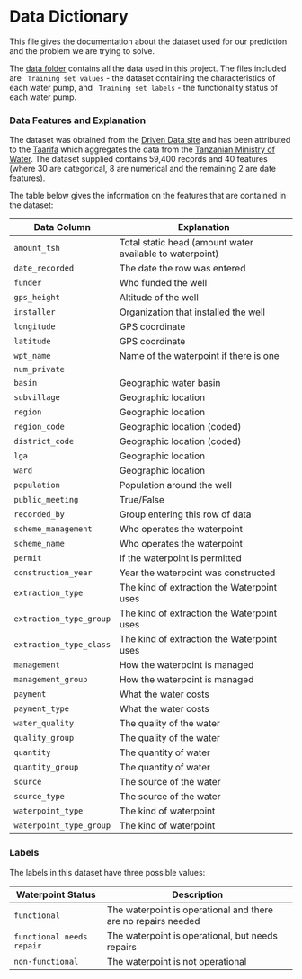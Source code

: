 # Data Dictionary

This file gives the documentation about the dataset used for our prediction and the problem we are trying to solve.

The [data folder](https://github.com/figmulberry/phase-iii-project/tree/main/data) contains all the data used in this project. The files included are `` Training set values`` - the dataset containing the characteristics of each water pump, and `` Training set labels`` - the functionality status of each water pump.

### Data Features and Explanation

The dataset was obtained from the [Driven Data site](https://www.drivendata.org/competitions/7/pump-it-up-data-mining-the-water-table/data/) and has been attributed to the [Taarifa](http://taarifa.org/) which aggregates the data from the [Tanzanian Ministry of Water](http://maji.go.tz/).
The dataset supplied contains 59,400 records and 40 features (where 30 are categorical, 8 are numerical and the remaining 2 are date features).

The table below gives the information on the features that are contained in the dataset:

| Data Column                                           | Explanation          |
| --------------------------------------------------------- | -------------- |
| ``amount_tsh`` |Total static head (amount water available to waterpoint)|
| ``date_recorded`` |The date the row was entered|
| ``funder`` | Who funded the well |
| ``gps_height`` | Altitude of the well |
| ``installer`` | Organization that installed the well |
| ``longitude`` | GPS coordinate |
| ``latitude`` | GPS coordinate |
| ``wpt_name`` | Name of the waterpoint if there is one |
| ``num_private`` |  |
| ``basin`` | Geographic water basin |
| ``subvillage`` | Geographic location |
| ``region`` | Geographic location|
| ``region_code`` | Geographic location (coded) |
| ``district_code`` | Geographic location (coded)
| ``lga`` | Geographic location |
| ``ward`` | Geographic location |
| ``population`` | Population around the well |
| ``public_meeting`` | True/False |
| ``recorded_by`` | Group entering this row of data |
| ``scheme_management`` | Who operates the waterpoint |
| ``scheme_name`` | Who operates the waterpoint |
| ``permit`` | If the waterpoint is permitted |
| ``construction_year`` | Year the waterpoint was constructed |
| ``extraction_type`` | The kind of extraction the Waterpoint uses |
| ``extraction_type_group`` | The kind of extraction the Waterpoint uses |
| ``extraction_type_class`` | The kind of extraction the Waterpoint uses |
| ``management`` | How the waterpoint is managed |
| ``management_group`` | How the waterpoint is managed |
| ``payment`` | What the water costs |
| ``payment_type`` | What the water costs |
| ``water_quality`` | The quality of the water |
| ``quality_group`` | The quality of the water |
| ``quantity`` | The quantity of water |
| ``quantity_group`` | The quantity of water |
| ``source`` | The source of the water |
| ``source_type`` | The source of the water |
| ``waterpoint_type`` | The kind of waterpoint |
| ``waterpoint_type_group`` | The kind of waterpoint |

### Labels

The labels in this dataset have three possible values:

| Waterpoint Status                                         | Description         |
| --------------------------------------------------------- | -------------- |
| ``functional`` |The waterpoint is operational and there are no repairs needed|
| ``functional needs repair`` |The waterpoint is operational, but needs repairs|
| ``non-functional`` |The waterpoint is not operational|

